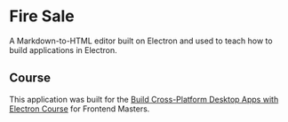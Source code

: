 # Fire Sale

A Markdown-to-HTML editor built on Electron and used to teach how to build applications in Electron.

## Course

This application was built for the [Build Cross-Platform Desktop Apps with Electron Course](https://frontendmasters.com/courses/electron/) for Frontend Masters.
